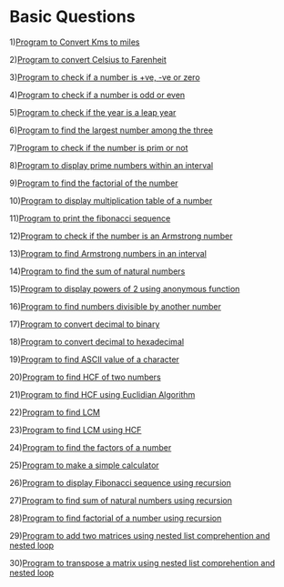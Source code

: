 # Basic Questions

1)[Program to Convert Kms to miles](https://github.com/Dev-John125/Python/blob/main/problems/01_Kms_to_miles.ipynb)

2)[Program to convert Celsius to Farenheit](https://github.com/Dev-John125/Python/blob/main/problems/02_Celcius_To_Farhanheit.ipynb)

3)[Program to check if a number is +ve, -ve or zero](https://github.com/Dev-John125/Python/blob/main/problems/03_Positive_Negative_Zero.ipynb)

4)[Program to check if a number is odd or even](https://github.com/Dev-John125/Python/blob/main/problems/04_Odd_Even.ipynb)

5)[Program to check if the year is a leap year](https://github.com/Dev-John125/Python/blob/main/problems/05_LeapYear.ipynb)

6)[Program to find the largest number among the three](https://github.com/Dev-John125/Python/blob/main/problems/06_Largest_Among_Three.ipynb)

7)[Program to check if the number is prim or not](https://github.com/Dev-John125/Python/blob/main/problems/07_Prime.ipynb)

8)[Program to display prime numbers within an interval](https://github.com/Dev-John125/Python/blob/main/problems/08_Prime_Within_A_Range.ipynb)

9)[Program to find the factorial of the number](https://github.com/Dev-John125/Python/blob/main/problems/09_Factorial.ipynb)

10)[Program to display multiplication table of a number](https://github.com/Dev-John125/Python/blob/main/problems/10_Multiplication_Table.ipynb)

11)[Program to print the fibonacci sequence](https://github.com/Dev-John125/Python/blob/main/problems/11_Fibonacci_Series.ipynb)

12)[Program to check if the number is an Armstrong number](https://github.com/Dev-John125/Python/blob/main/problems/12_Armstrong.ipynb)

13)[Program to find Armstrong numbers in an interval](https://github.com/Dev-John125/Python/blob/main/problems/13_Armstrong_interval.ipynb)

14)[Program to find the sum of natural numbers](https://github.com/Dev-John125/Python/blob/main/problems/14_Sum_of_natural_numbers.ipynb)

15)[Program to display powers of 2 using anonymous function](https://github.com/Dev-John125/Python/blob/main/problems/15_Powers_of_2_anonymous_function.ipynb)

16)[Program to find numbers divisible by another number](https://github.com/Dev-John125/Python/blob/main/problems/16_Divisibility_problem.ipynb)

17)[Program to convert decimal to binary](https://github.com/Dev-John125/Python/blob/main/problems/17_Decimal_To_Binary.ipynb)

18)[Program to convert decimal to hexadecimal](https://github.com/Dev-John125/Python/blob/main/problems/18_Decimal_To_Hexadecimal.ipynb)

19)[Program to find ASCII value of a character](https://github.com/Dev-John125/Python/blob/main/problems/19_Finding_Ascii_values.ipynb)

20)[Program to find HCF of two numbers](https://github.com/Dev-John125/Python/blob/main/problems/20_HCF.ipynb)

21)[Program to find HCF using Euclidian Algorithm](https://github.com/Dev-John125/Python/blob/main/problems/21_HCF_using_Euclidian_Algo.ipynb)

22)[Program to find LCM](https://github.com/Dev-John125/Python/blob/main/problems/22_LCM.ipynb)

23)[Program to find LCM using HCF](https://github.com/Dev-John125/Python/blob/main/problems/23_LCM_using_GCD.ipynb)

24)[Program to find the factors of a number](https://github.com/Dev-John125/Python/blob/main/problems/24_Factors.ipynb)

25)[Program to make a simple calculator](https://github.com/Dev-John125/Python/blob/main/problems/25_Simple_Calculator.ipynb)

26)[Program to display Fibonacci sequence using recursion](https://github.com/Dev-John125/Python/blob/main/problems/26_Fibonacci_recursion.ipynb)

27)[Program to find sum of natural numbers using recursion](https://github.com/Dev-John125/Python/blob/main/problems/27_Sum_of_natural_numbers_recursion.ipynb)

28)[Program to find factorial of a number using recursion](https://github.com/Dev-John125/Python/blob/main/problems/28_Factorial_recursion.ipynb)

29)[Program to add two matrices using nested list comprehention and nested loop](https://github.com/Dev-John125/Python/blob/main/problems/29_Adding_Matrices.ipynb)

30)[Program to transpose a matrix using nested list comprehention and nested loop](https://github.com/Dev-John125/Python/blob/main/problems/30_Transpose_Matrix_loop_list.ipynb)
